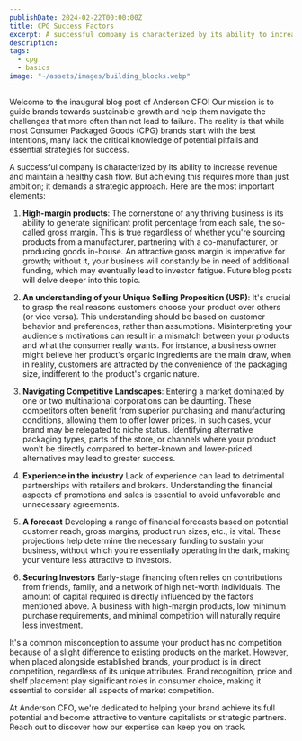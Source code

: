 ```yaml
---
publishDate: 2024-02-22T00:00:00Z
title: CPG Success Factors
excerpt: A successful company is characterized by its ability to increase revenue and maintain a healthy cash flow. But achieving this requires more than just ambition; it demands a strategic approach.
description: 
tags:
  - cpg
  - basics
image: "~/assets/images/building_blocks.webp"
---
```


Welcome to the inaugural blog post of Anderson CFO! Our mission is to guide brands towards sustainable growth and help them navigate the challenges that more often than not lead to failure. The reality is that while most Consumer Packaged Goods (CPG) brands start with the best intentions, many lack the critical knowledge of potential pitfalls and essential strategies for success.

A successful company is characterized by its ability to increase revenue and maintain a healthy cash flow. But achieving this requires more than just ambition; it demands a strategic approach.  Here are the most important elements:

1. **High-margin products**: The cornerstone of any thriving business is its ability to generate significant profit percentage from each sale, the so-called gross margin. This is true regardless of whether you're sourcing products from a manufacturer, partnering with a co-manufacturer, or producing goods in-house. An attractive gross margin is imperative for growth; without it, your business will constantly be in need of additional funding, which may eventually lead to investor fatigue. Future blog posts will delve deeper into this topic.

2. **An understanding of your Unique Selling Proposition (USP)**: It's crucial to grasp the real reasons customers choose your product over others (or vice versa). This understanding should be based on customer behavior and preferences, rather than assumptions. Misinterpreting your audience's motivations can result in a mismatch between your products and what the consumer really wants. For instance, a business owner might believe her product's organic ingredients are the main draw, when in reality, customers are attracted by the convenience of the packaging size, indifferent to the product's organic nature.

3. **Navigating Competitive Landscapes**: Entering a market dominated by one or two multinational corporations can be daunting. These competitors often benefit from superior purchasing and manufacturing conditions, allowing them to offer lower prices. In such cases, your brand may be relegated to niche status. Identifying alternative packaging types, parts of the store, or channels where your product won't be directly compared to better-known and lower-priced alternatives may lead to greater success.

4. **Experience in the industry** Lack of experience can lead to detrimental partnerships with retailers and brokers. Understanding the financial aspects of promotions and sales is essential to avoid unfavorable and unnecessary agreements.

5. **A forecast** Developing a range of financial forecasts based on potential customer reach, gross margins, product run sizes, etc., is vital. These projections help determine the necessary funding to sustain your business, without which you're essentially operating in the dark, making your venture less attractive to investors.

6. **Securing Investors** Early-stage financing often relies on contributions from friends, family, and a network of high net-worth individuals. The amount of capital required is directly influenced by the factors mentioned above. A business with high-margin products, low minimum purchase requirements, and minimal competition will naturally require less investment.

It's a common misconception to assume your product has no competition because of a slight difference to existing products on the market. However, when placed alongside established brands, your product is in direct competition, regardless of its unique attributes. Brand recognition, price and shelf placement play significant roles in consumer choice, making it essential to consider all aspects of market competition.

At Anderson CFO, we're dedicated to helping your brand achieve its full potential and become attractive to venture capitalists or strategic partners. Reach out to discover how our expertise can keep you on track.
